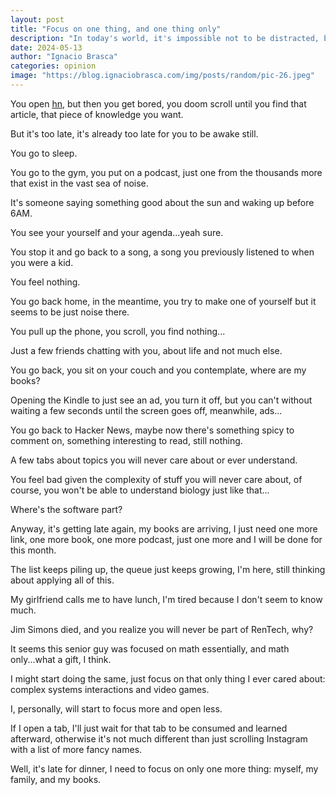 ```yaml
---
layout: post
title: "Focus on one thing, and one thing only"
description: "In today's world, it's impossible not to be distracted, but focus on what matters the most to you and only you."
date: 2024-05-13
author: "Ignacio Brasca"
categories: opinion
image: "https://blog.ignaciobrasca.com/img/posts/random/pic-26.jpeg"
---
```


You open [hn](https://news.ycombinator.com/), but then you get bored, you doom scroll until you find that article, that piece of knowledge you want. 

But it's too late, it's already too late for you to be awake still.

You go to sleep.

You go to the gym, you put on a podcast, just one from the thousands more that exist in the vast sea of noise.

It's someone saying something good about the sun and waking up before 6AM.

You see your yourself and your agenda...yeah sure.

You stop it and go back to a song, a song you previously listened to when you were a kid.

You feel nothing.

You go back home, in the meantime, you try to make one of yourself but it seems to be just noise there.

You pull up the phone, you scroll, you find nothing...

Just a few friends chatting with you, about life and not much else.

You go back, you sit on your couch and you contemplate, where are my books?

Opening the Kindle to just see an ad, you turn it off, but you can't without waiting a few seconds until the screen goes off, meanwhile, ads...

You go back to Hacker News, maybe now there's something spicy to comment on, something interesting to read, still nothing.

A few tabs about topics you will never care about or ever understand.

You feel bad given the complexity of stuff you will never care about, of course, you won't be able to understand biology just like that...

Where's the software part?

Anyway, it's getting late again, my books are arriving, I just need one more link, one more book, one more podcast, just one more and I will be done for this month.

The list keeps piling up, the queue just keeps growing, I'm here, still thinking about applying all of this.

My girlfriend calls me to have lunch, I'm tired because I don't seem to know much.

Jim Simons died, and you realize you will never be part of RenTech, why?

It seems this senior guy was focused on math essentially, and math only...what a gift, I think.

I might start doing the same, just focus on that only thing I ever cared about: complex systems interactions and video games.

I, personally, will start to focus more and open less. 

If I open a tab, I'll just wait for that tab to be consumed and learned afterward, otherwise it's not much different than just scrolling Instagram with a list of more fancy names.

Well, it's late for dinner, I need to focus on only one more thing: myself, my family, and my books.